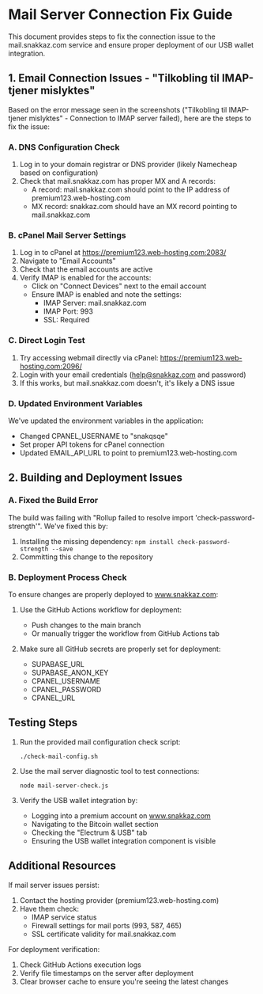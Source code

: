 # Mail Server Connection Fix Guide

This document provides steps to fix the connection issue to the mail.snakkaz.com service and ensure proper deployment of our USB wallet integration.

## 1. Email Connection Issues - "Tilkobling til IMAP-tjener mislyktes"

Based on the error message seen in the screenshots ("Tilkobling til IMAP-tjener mislyktes" - Connection to IMAP server failed), here are the steps to fix the issue:

### A. DNS Configuration Check

1. Log in to your domain registrar or DNS provider (likely Namecheap based on configuration)
2. Check that mail.snakkaz.com has proper MX and A records:
   - A record: mail.snakkaz.com should point to the IP address of premium123.web-hosting.com
   - MX record: snakkaz.com should have an MX record pointing to mail.snakkaz.com

### B. cPanel Mail Server Settings

1. Log in to cPanel at https://premium123.web-hosting.com:2083/
2. Navigate to "Email Accounts"
3. Check that the email accounts are active
4. Verify IMAP is enabled for the accounts:
   - Click on "Connect Devices" next to the email account
   - Ensure IMAP is enabled and note the settings:
     - IMAP Server: mail.snakkaz.com
     - IMAP Port: 993
     - SSL: Required

### C. Direct Login Test

1. Try accessing webmail directly via cPanel: https://premium123.web-hosting.com:2096/
2. Login with your email credentials (help@snakkaz.com and password)
3. If this works, but mail.snakkaz.com doesn't, it's likely a DNS issue

### D. Updated Environment Variables

We've updated the environment variables in the application:
- Changed CPANEL_USERNAME to "snakqsqe" 
- Set proper API tokens for cPanel connection
- Updated EMAIL_API_URL to point to premium123.web-hosting.com

## 2. Building and Deployment Issues

### A. Fixed the Build Error

The build was failing with "Rollup failed to resolve import 'check-password-strength'". We've fixed this by:

1. Installing the missing dependency: `npm install check-password-strength --save`
2. Committing this change to the repository

### B. Deployment Process Check

To ensure changes are properly deployed to www.snakkaz.com:

1. Use the GitHub Actions workflow for deployment:
   - Push changes to the main branch
   - Or manually trigger the workflow from GitHub Actions tab

2. Make sure all GitHub secrets are properly set for deployment:
   - SUPABASE_URL
   - SUPABASE_ANON_KEY
   - CPANEL_USERNAME
   - CPANEL_PASSWORD
   - CPANEL_URL

## Testing Steps

1. Run the provided mail configuration check script:
   ```
   ./check-mail-config.sh
   ```

2. Use the mail server diagnostic tool to test connections:
   ```
   node mail-server-check.js
   ```

3. Verify the USB wallet integration by:
   - Logging into a premium account on www.snakkaz.com
   - Navigating to the Bitcoin wallet section
   - Checking the "Electrum & USB" tab
   - Ensuring the USB wallet integration component is visible

## Additional Resources

If mail server issues persist:

1. Contact the hosting provider (premium123.web-hosting.com)
2. Have them check:
   - IMAP service status
   - Firewall settings for mail ports (993, 587, 465)
   - SSL certificate validity for mail.snakkaz.com

For deployment verification:
1. Check GitHub Actions execution logs
2. Verify file timestamps on the server after deployment
3. Clear browser cache to ensure you're seeing the latest changes
